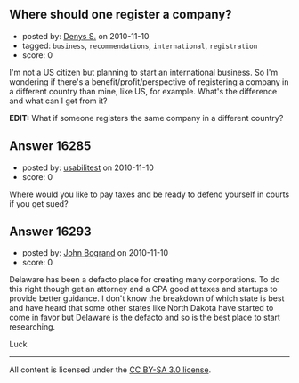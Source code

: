 ## Where should one register a company?

- posted by: [Denys S.](https://stackexchange.com/users/-1/5299-denys-s) on 2010-11-10
- tagged: `business`, `recommendations`, `international`, `registration`
- score: 0

I'm not a US citizen but planning to start an international business. So I'm wondering if there's a benefit/profit/perspective of registering a company in a different country than mine, like US, for example. What's the difference and what can I get from it?

**EDIT:** What if someone registers the same company in a different country?


## Answer 16285

- posted by: [usabilitest](https://stackexchange.com/users/-1/3024-usabilitest) on 2010-11-10
- score: 0

Where would you like to pay taxes and be ready to defend yourself in courts if you get sued?


## Answer 16293

- posted by: [John Bogrand](https://stackexchange.com/users/-1/3577-john-bogrand) on 2010-11-10
- score: 0

Delaware has been a defacto place for creating many corporations.  To do this right though get an attorney and a CPA good at taxes and startups to provide better guidance.  I don't know the breakdown of which state is best and have heard that some other states like North Dakota have started to come in favor but Delaware is the defacto and so is the best place to start researching.

Luck



---

All content is licensed under the [CC BY-SA 3.0 license](https://creativecommons.org/licenses/by-sa/3.0/).
